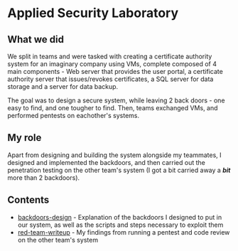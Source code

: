 # Applied Security Laboratory

## What we did

We split in teams and were tasked with creating a certificate authority system for an imaginary company using VMs, complete composed of 4 main components - Web server that provides the user portal, a certificate authority server that issues/revokes certificates, a SQL server for data storage and a server for data backup.

The goal was to design a secure system, while leaving 2 back doors - one easy to find, and one tougher to find. Then, teams exchanged VMs, and performed pentests on eachother's systems.

## My role

Apart from designing and building the system alongside my teammates, I designed and implemented the backdoors, and then carried out the penetration testing on the other team's system (I got a bit carried away a ***bit*** more than 2 backdoors).

## Contents

- [backdoors-design](./backdoors-design/) - Explanation of the backdoors I designed to put in our system, as well as the scripts and steps necessary to exploit them
- [red-team-writeup](./red-team-writeup/) - My findings from running a pentest and code review on the other team's system
